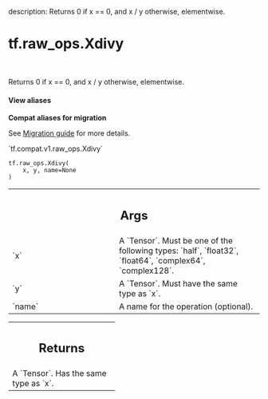 description: Returns 0 if x == 0, and x / y otherwise, elementwise.

<div itemscope itemtype="http://developers.google.com/ReferenceObject">
<meta itemprop="name" content="tf.raw_ops.Xdivy" />
<meta itemprop="path" content="Stable" />
</div>

# tf.raw_ops.Xdivy

<!-- Insert buttons and diff -->

<table class="tfo-notebook-buttons tfo-api nocontent" align="left">

</table>



Returns 0 if x == 0, and x / y otherwise, elementwise.

<section class="expandable">
  <h4 class="showalways">View aliases</h4>
  <p>
<b>Compat aliases for migration</b>
<p>See
<a href="https://www.tensorflow.org/guide/migrate">Migration guide</a> for
more details.</p>
<p>`tf.compat.v1.raw_ops.Xdivy`</p>
</p>
</section>

<pre class="devsite-click-to-copy prettyprint lang-py tfo-signature-link">
<code>tf.raw_ops.Xdivy(
    x, y, name=None
)
</code></pre>



<!-- Placeholder for "Used in" -->


<!-- Tabular view -->
 <table class="responsive fixed orange">
<colgroup><col width="214px"><col></colgroup>
<tr><th colspan="2"><h2 class="add-link">Args</h2></th></tr>

<tr>
<td>
`x`
</td>
<td>
A `Tensor`. Must be one of the following types: `half`, `float32`, `float64`, `complex64`, `complex128`.
</td>
</tr><tr>
<td>
`y`
</td>
<td>
A `Tensor`. Must have the same type as `x`.
</td>
</tr><tr>
<td>
`name`
</td>
<td>
A name for the operation (optional).
</td>
</tr>
</table>



<!-- Tabular view -->
 <table class="responsive fixed orange">
<colgroup><col width="214px"><col></colgroup>
<tr><th colspan="2"><h2 class="add-link">Returns</h2></th></tr>
<tr class="alt">
<td colspan="2">
A `Tensor`. Has the same type as `x`.
</td>
</tr>

</table>

